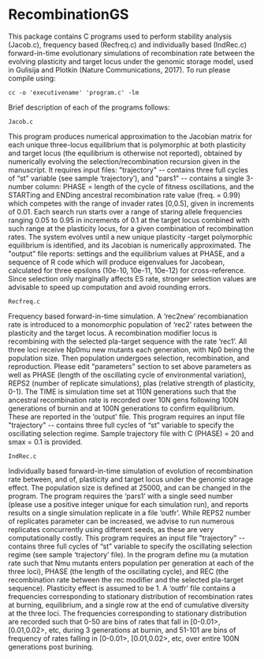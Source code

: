 # RecombinationGS
This package contains C programs used to perform stability analysis (Jacob.c), frequency based (Recfreq.c) and individually based (IndRec.c) forward-in-time evolutionary simulations of recombination rate between the evolving plasticity and target locus under the genomic storage model, used in Gulisija and Plotkin (Nature Communications, 2017). To run please compile using: 

```
cc -o 'executivename' 'program.c' -lm
```

Brief description of each of the programs follows:

`Jacob.c`

This program produces numerical approximation to the Jacobian matrix for each unique three-locus equilibrium that is polymorphic at both plasticity and target locus (the equilibrium is otherwise not reported), obtained by numerically evolving the selection/recombination recursion given in the manuscript. It requires input files: "trajectory" -- contains three full cycles of “st” variable (see sample ‘trajectory’), and "pars1" -- contains a single 3-number column: PHASE = length of the cycle of fitness oscillations, and the STARTing and ENDing ancestral recombination rate value (freq. = 0.99) which competes with the range of invader rates [0,0.5], given in increments of 0.01. Each search run starts over a range of staring allele frequencies ranging 0.05 to 0.95 in increments of 0.1 at the target locus combined with such range at the plasticity locus, for a given combination of recombination rates. The system evolves until a new unique plasticity -target polymorphic equilibrium is identified, and its Jacobian is numerically approximated. The "output" file reports: settings and the equilibrium values at PHASE, and a sequence of R code which will produce eigenvalues for Jacobean, calculated for three epsilons (10e-10, 10e-11, 10e-12) for cross-reference. Since selection only marginally affects ES rate, stronger selection values are advisable to speed up computation and avoid rounding errors.

`Recfreq.c`

Frequency based forward-in-time simulation.  A ‘rec2new’ recombianation rate is introduced to a monomorphic population of ‘rec2’ rates between the plasticity and the target locus. A recombination modifier locus is recombining with the selected pla-target sequence with the rate ‘rec1’. All three loci receive Np0mu new mutants each generation, with Np0 being the population size. Then population undergoes selection, recombination, and reproduction. Please edit "parameters" section to set above parameters as well as PHASE (length of the oscillating cycle of environmental variation), REPS2 (number of replicate simulations), plas (relative strength of plasticity, 0-1). The TIME is simulation time set at 110N generations such that the ancestral recombination rate is recorded over 10N gens following 100N generations of burnin and at 100N generations to confirm equilibrium. These are reported in the ‘output’ file. This program requires an input file "trajectory" -- contains three full cycles of “st” variable to specify the oscillating selection regime. Sample trajectory file with C (PHASE) = 20 and smax = 0.1 is provided. 

`IndRec.c`

Individually based forward-in-time simulation of evolution of recombination rate between, and of, plasticity and target locus under the genomic storage effect. The population size is defined at 25000, and can be changed in the program. The program requires the ‘pars1’ with a single seed number (please use a positive integer unique for each simulation run), and reports results on a single simulation replicate in a file ‘outfr’. While REPS2 number of replicates parameter can be increased, we advise to run numerous replicates concurrently using different seeds, as these are very computationally costly. This program requires an input file "trajectory" -- contains three full cycles of “st” variable to specify the oscillating selection regime (see sample ‘trajectory’ file). In the program define mu (a mutation rate such that Nmu mutants enters population per generation at each of the three loci), PHASE (the length of the oscillating cycle), and REC (the recombination rate between the rec modifier and the selected pla-target sequence). Plasticity effect is assumed to be 1. A ‘outfr’ file contains a frequencies corresponding to stationary distribution of recombination rates at burning, equilibrium, and a single row at the end of cumulative diversity at the three loci. The frequencies corresponding to stationary distribution are recorded such that 0-50 are bins of rates that fall in [0-0.01>, [0.01,0.02>, etc, during 3 generations at burnin, and 51-101 are bins of frequency of rates falling in [0-0.01>, [0.01,0.02>, etc, over entire 100N generations post burining. 

